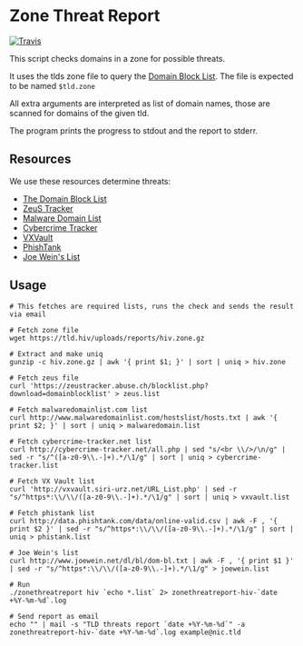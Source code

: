 # Zone Threat Report

[![Travis](https://travis-ci.org/dothiv/zonethreatreport.svg?branch=master)](https://travis-ci.org/dothiv/zonethreatreport/)

This script checks domains in a zone for possible threats.

It uses the tlds zone file to query the [Domain Block List](https://www.spamhaus.org/dbl/). 
The file is expected to be named `$tld.zone`

All extra arguments are interpreted as list of domain names, those are scanned
for domains of the given tld.

The program prints the progress to stdout and the report to stderr.

## Resources

We use these resources determine threats:

 - [The Domain Block List](https://www.spamhaus.org/dbl/)
 - [ZeuS Tracker](https://zeustracker.abuse.ch/)
 - [Malware Domain List](http://www.malwaredomainlist.com/)
 - [Cybercrime Tracker](http://cybercrime-tracker.net/)
 - [VXVault](http://vxvault.siri-urz.net/ViriList.php)
 - [PhishTank](http://www.phishtank.com/)
 - [Joe Wein's List](http://www.joewein.net/)


## Usage

    # This fetches are required lists, runs the check and sends the result via email

    # Fetch zone file
	wget https://tld.hiv/uploads/reports/hiv.zone.gz
	
	# Extract and make uniq
	gunzip -c hiv.zone.gz | awk '{ print $1; }' | sort | uniq > hiv.zone
	
	# Fetch zeus file
	curl 'https://zeustracker.abuse.ch/blocklist.php?download=domainblocklist' > zeus.list
	
	# Fetch malwaredomainlist.com list
	curl http://www.malwaredomainlist.com/hostslist/hosts.txt | awk '{ print $2; }' | sort | uniq > malwaredomain.list 
	
	# Fetch cybercrime-tracker.net list
	curl http://cybercrime-tracker.net/all.php | sed "s/<br \\/>/\n/g" | sed -r "s/^([a-z0-9\\.-]+).*/\1/g" | sort | uniq > cybercrime-tracker.list
	
	# Fetch VX Vault list
	curl 'http://vxvault.siri-urz.net/URL_List.php' | sed -r "s/^https*:\\/\\/([a-z0-9\\.-]+).*/\1/g" | sort | uniq > vxvault.list
	
	# Fetch phistank list
	curl http://data.phishtank.com/data/online-valid.csv | awk -F , '{ print $2 }' | sed -r "s/^https*:\\/\\/([a-z0-9\\.-]+).*/\1/g" | sort | uniq > phistank.list
	
	# Joe Wein's list
	curl http://www.joewein.net/dl/bl/dom-bl.txt | awk -F , '{ print $1 }' | sed -r "s/^https*:\\/\\/([a-z0-9\\.-]+).*/\1/g" > joewein.list
	
	# Run
	./zonethreatreport hiv `echo *.list` 2> zonethreatreport-hiv-`date +%Y-%m-%d`.log
	
	# Send report as email
	echo "" | mail -s "TLD threats report `date +%Y-%m-%d`" -a zonethreatreport-hiv-`date +%Y-%m-%d`.log example@nic.tld
